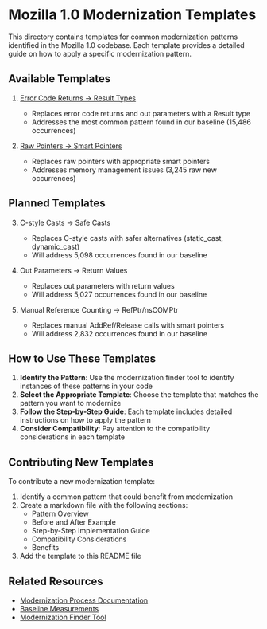 # Mozilla 1.0 Modernization Templates

This directory contains templates for common modernization patterns identified in the Mozilla 1.0 codebase. Each template provides a detailed guide on how to apply a specific modernization pattern.

## Available Templates

1. [Error Code Returns → Result Types](error_code_result_type.md)
   - Replaces error code returns and out parameters with a Result type
   - Addresses the most common pattern found in our baseline (15,486 occurrences)

2. [Raw Pointers → Smart Pointers](raw_ptr_to_smart_ptr.md)
   - Replaces raw pointers with appropriate smart pointers
   - Addresses memory management issues (3,245 raw new occurrences)

## Planned Templates

3. C-style Casts → Safe Casts
   - Replaces C-style casts with safer alternatives (static_cast, dynamic_cast)
   - Will address 5,098 occurrences found in our baseline

4. Out Parameters → Return Values
   - Replaces out parameters with return values
   - Will address 5,027 occurrences found in our baseline

5. Manual Reference Counting → RefPtr/nsCOMPtr
   - Replaces manual AddRef/Release calls with smart pointers
   - Will address 2,832 occurrences found in our baseline

## How to Use These Templates

1. **Identify the Pattern**: Use the modernization finder tool to identify instances of these patterns in your code
2. **Select the Appropriate Template**: Choose the template that matches the pattern you want to modernize
3. **Follow the Step-by-Step Guide**: Each template includes detailed instructions on how to apply the pattern
4. **Consider Compatibility**: Pay attention to the compatibility considerations in each template

## Contributing New Templates

To contribute a new modernization template:

1. Identify a common pattern that could benefit from modernization
2. Create a markdown file with the following sections:
   - Pattern Overview
   - Before and After Example
   - Step-by-Step Implementation Guide
   - Compatibility Considerations
   - Benefits
3. Add the template to this README file

## Related Resources

- [Modernization Process Documentation](../modernization_process_documentation.md)
- [Baseline Measurements](../analysis/reports/baseline/summary.md)
- [Modernization Finder Tool](../analysis/modernization_finder.py) 